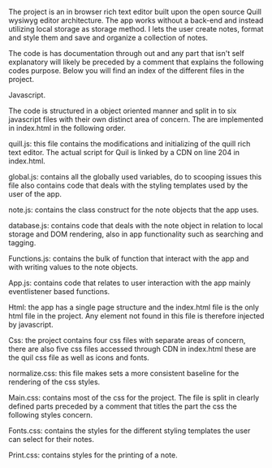 The project is an in browser rich text editor built upon the open source Quill wysiwyg editor architecture. The app works without a back-end and instead utilizing local storage as storage method. I lets the user create notes, format and style them and save and organize a collection of notes.

The code is has documentation through out and any part that isn't self explanatory will likely be preceded by a comment that explains the following codes purpose. Below you will find an index of the different files in the project.


Javascript.

The code is structured in a object oriented manner and split in to six javascript files with their own distinct area of concern. The are implemented in index.html in the following order.

quill.js: this file contains the modifications and initializing of the quill rich text editor. The actual script for Quil is linked by a CDN on line 204 in index.html.

global.js: contains all the globally used variables, do to scooping issues this file also contains code that deals with the styling templates used by the user of the app.

note.js: contains the class construct for the note objects that the app uses.

database.js: contains code that deals with the note object in relation to local storage and DOM rendering, also in app functionality such as searching and tagging.

Functions.js: contains the bulk of function that interact with the app and with writing values to the note objects.

App.js: contains code that relates to user interaction with the app mainly eventlistener based functions.


Html: the app has a single page structure and the index.html file is the only html file in the project. Any element not found in this file is therefore injected by javascript.


Css: the project contains four css files with separate areas of concern, there are also five css files accessed through CDN in index.html these are the quil css file as well as icons and fonts.

normalize.css: this file makes sets a more consistent baseline for the rendering of the css styles.

Main.css: contains most of the css for the project. The file is split in clearly defined parts preceded by a comment that titles the part the css the following styles concern.

Fonts.css: contains the styles for the different styling templates the user can select for their notes.

Print.css: contains styles for the printing of a note.
